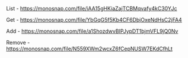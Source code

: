 List - https://monosnap.com/file/iAA15gHKiaZajTCBMqvafy4kC30YJc

Get - https://monosnap.com/file/YbGqG5f5Kb4CF6DbjOxeNdHsC2jFA4

Add - https://monosnap.com/file/a1ShozdwvBIPJypDT1bjmVFL9jQ0Nv

Remove - https://monosnap.com/file/N559XWm2wcxZ6fCepNUSW7EKdCfhLt
